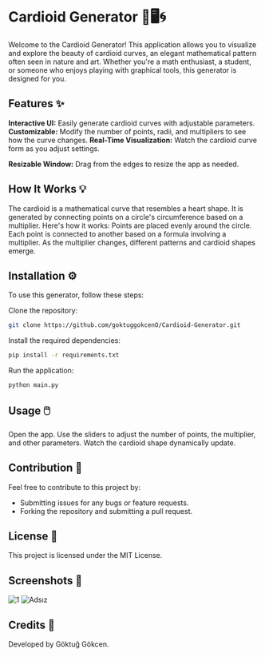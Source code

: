 # Cardioid Generator 🎨🖥️🌀
Welcome to the Cardioid Generator! This application allows you to visualize and explore the beauty of cardioid curves, an elegant mathematical pattern often seen in nature and art. Whether you're a math enthusiast, a student, or someone who enjoys playing with graphical tools, this generator is designed for you.

## Features ✨
**Interactive UI:** Easily generate cardioid curves with adjustable parameters.
**Customizable:** Modify the number of points, radii, and multipliers to see how the curve changes.
**Real-Time Visualization:** Watch the cardioid curve form as you adjust settings.

**Resizable Window:** Drag from the edges to resize the app as needed.

## How It Works 💡
The cardioid is a mathematical curve that resembles a heart shape. It is generated by connecting points on a circle's circumference based on a multiplier. Here's how it works: Points are placed evenly around the circle. Each point is connected to another based on a formula involving a multiplier. As the multiplier changes, different patterns and cardioid shapes emerge.

## Installation ⚙️
To use this generator, follow these steps:


Clone the repository:
``` bash
git clone https://github.com/goktuggokcenO/Cardioid-Generator.git
```

Install the required dependencies:
```bash
pip install -r requirements.txt
```

Run the application:
``` bash
python main.py
```

## Usage 🖱️
Open the app.
Use the sliders to adjust the number of points, the multiplier, and other parameters.
Watch the cardioid shape dynamically update.

## Contribution 🤝
Feel free to contribute to this project by:

  - Submitting issues for any bugs or feature requests.
  - Forking the repository and submitting a pull request.

## License 📜
This project is licensed under the MIT License.

## Screenshots 📸
![1](https://github.com/user-attachments/assets/c11d8069-28b9-491a-b4e7-0e6272874502)
![Adsız](https://github.com/user-attachments/assets/0f3aaf20-5a7c-45b4-b1ff-1cba69e246cb)


## Credits 💖
Developed by Göktuğ Gökcen.

